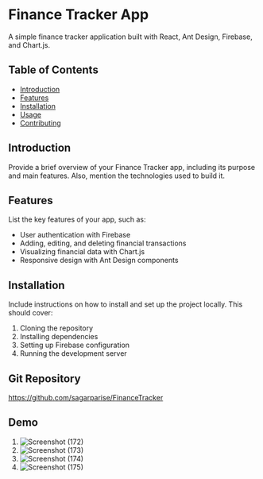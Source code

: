 # Finance Tracker App

A simple finance tracker application built with React, Ant Design, Firebase, and Chart.js.

## Table of Contents

- [Introduction](#introduction)
- [Features](#features)
- [Installation](#installation)
- [Usage](#usage)
- [Contributing](#contributing)


## Introduction

Provide a brief overview of your Finance Tracker app, including its purpose and main features. Also, mention the technologies used to build it.

## Features

List the key features of your app, such as:

- User authentication with Firebase
- Adding, editing, and deleting financial transactions
- Visualizing financial data with Chart.js
- Responsive design with Ant Design components

## Installation

Include instructions on how to install and set up the project locally. This should cover:

1. Cloning the repository
2. Installing dependencies
3. Setting up Firebase configuration
4. Running the development server

## Git Repository
https://github.com/sagarparise/FinanceTracker

## Demo
1. ![Screenshot (172)](https://github.com/sagarparise/FinanceTracker/assets/141607123/7ef05f27-7bb1-45ea-a39f-b6f87515ff82)
2. ![Screenshot (173)](https://github.com/sagarparise/FinanceTracker/assets/141607123/da68c302-838c-4980-bbe3-f9d07a3757dc)
3. ![Screenshot (174)](https://github.com/sagarparise/FinanceTracker/assets/141607123/3a9045c8-f3c4-4dd0-87bf-0368edb821e7)
4. ![Screenshot (175)](https://github.com/sagarparise/FinanceTracker/assets/141607123/874b9d20-0023-4bc4-bdfc-5190b2654418)

